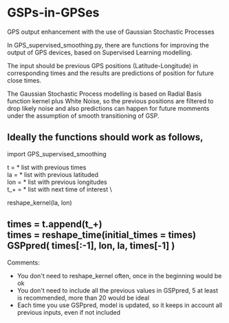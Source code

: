 # GSPs-in-GPSes
GPS output enhancement with the use of Gaussian Stochastic Processes

In GPS_supervised_smoothing.py, there are functions for improving the output of GPS devices, based on Supervised Learning modelling. 

The input should be previous GPS positions (Latitude-Longitude) in corresponding times and the results are predictions of position for future close times. 

The Gaussian Stochastic Process modelling is based on Radial Basis function kernel plus White Noise, so the previous positions are filtered to drop likely noise and also predictions can happen for future momments under the assumption of smooth transitioning of GSP.

Ideally the functions should work as follows,
---
import GPS_supervised_smoothing

t = * list with previous times \
la = * list with previous latituded \
lon = * list with previous longitudes \
t_+ = * list with next time of interest \

reshape_kernel(la, lon) 

times = t.append(t_+)  \
times = reshape_time(initial_times = times) \
GSPpred( times[:-1], lon, la, times[-1] )  
---

Comments:
- You don't need to reshape_kernel often, once in the beginning would be ok
- You don't need to include all the previous values in GSPpred, 5 at least is recommended, more than 20 would be ideal
- Each time you use GSPpred, model is updated, so it keeps in account all previous inputs, even if not included
